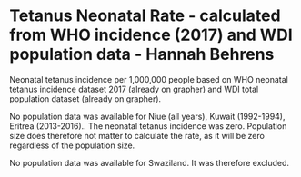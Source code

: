 # Tetanus Neonatal Rate - calculated from WHO incidence (2017) and WDI population data - Hannah Behrens

Neonatal tetanus incidence per 1,000,000 people based on WHO neonatal tetanus incidence dataset 2017 (already on grapher) and WDI total population dataset (already on grapher). 

No population data was available for Niue (all years), Kuwait (1992-1994), Eritrea (2013-2016).. The neonatal tetanus incidence was zero. Population size does therefore not matter to calculate the rate, as it will be zero regardless of the population size.

No population data was available for Swaziland. It was therefore excluded.